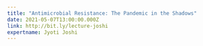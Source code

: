 ```yaml
---
title: "Antimicrobial Resistance: The Pandemic in the Shadows"
date: 2021-05-07T13:00:00.000Z
link: http://bit.ly/lecture-joshi
expertname: Jyoti Joshi
---
```

